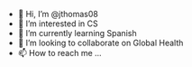 - 👋 Hi, I’m @jthomas08
- 👀 I’m interested in CS
- 🌱 I’m currently learning Spanish
- 💞️ I’m looking to collaborate on Global Health
- 📫 How to reach me ...

<!---
jthomas08/jthomas08 is a ✨ special ✨ repository because its `README.md` (this file) appears on your GitHub profile.
You can click the Preview link to take a look at your changes.
--->
